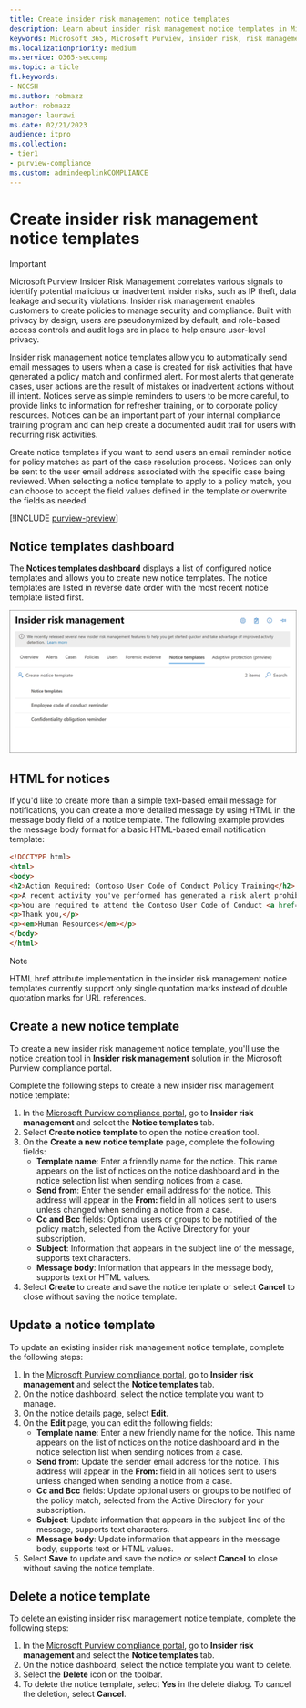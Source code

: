 ```yaml
---
title: Create insider risk management notice templates
description: Learn about insider risk management notice templates in Microsoft Purview
keywords: Microsoft 365, Microsoft Purview, insider risk, risk management, compliance
ms.localizationpriority: medium
ms.service: O365-seccomp
ms.topic: article
f1.keywords:
- NOCSH
ms.author: robmazz
author: robmazz
manager: laurawi
ms.date: 02/21/2023
audience: itpro
ms.collection:
- tier1
- purview-compliance
ms.custom: admindeeplinkCOMPLIANCE
---
```


# Create insider risk management notice templates

> [!IMPORTANT]
> Microsoft Purview Insider Risk Management correlates various signals to identify potential malicious or inadvertent insider risks, such as IP theft, data leakage and security violations. Insider risk management enables customers to create policies to manage security and compliance. Built with privacy by design, users are pseudonymized by default, and role-based access controls and audit logs are in place to help ensure user-level privacy.

Insider risk management notice templates allow you to automatically send email messages to users when a case is created for risk activities that have generated a policy match and confirmed alert. For most alerts that generate cases, user actions are the result of mistakes or inadvertent actions without ill intent. Notices serve as simple reminders to users to be more careful, to provide links to information for refresher training, or to corporate policy resources. Notices can be an important part of your internal compliance training program and can help create a documented audit trail for users with recurring risk activities.

Create notice templates if you want to send users an email reminder notice for policy matches as part of the case resolution process. Notices can only be sent to the user email address associated with the specific case being reviewed. When selecting a notice template to apply to a policy match, you can choose to accept the field values defined in the template or overwrite the fields as needed.

[!INCLUDE [purview-preview](../includes/purview-preview.md)]

## Notice templates dashboard

The **Notices templates dashboard** displays a list of configured notice templates and allows you to create new notice templates. The notice templates are listed in reverse date order with the most recent notice template listed first.

![Insider risk management notice template dashboard.](../media/insider-risk-notices-dashboard.png)

## HTML for notices

If you'd like to create more than a simple text-based email message for notifications, you can create a more detailed message by using HTML in the message body field of a notice template. The following example provides the message body format for a basic HTML-based email notification template:

```HTML
<!DOCTYPE html>
<html>
<body>
<h2>Action Required: Contoso User Code of Conduct Policy Training</h2>
<p>A recent activity you've performed has generated a risk alert prohibited by the Contoso User <a href='https://www.contoso.com'>Code of Conduct Policy</a>.</p>
<p>You are required to attend the Contoso User Code of Conduct <a href='https://www.contoso.com'>training</a> within the next 14 days. Please contact <a href='mailto:hr@contoso.com'>Human Resources</a> with any questions about this training request.</p>
<p>Thank you,</p>
<p><em>Human Resources</em></p>
</body>
</html>
```

> [!NOTE]
> HTML href attribute implementation in the insider risk management notice templates currently support only single quotation marks instead of double quotation marks for URL references.

## Create a new notice template

To create a new insider risk management notice template, you'll use the notice creation tool in **Insider risk management** solution in the Microsoft Purview compliance portal.

Complete the following steps to create a new insider risk management notice template:

1. In the [Microsoft Purview compliance portal](https://compliance.microsoft.com), go to **Insider risk management** and select the **Notice templates** tab.
2. Select **Create notice template** to open the notice creation tool.
3. On the **Create a new notice template** page, complete the following fields:
    - **Template name**: Enter a friendly name for the notice. This name appears on the list of notices on the notice dashboard and in the notice selection list when sending notices from a case.
    - **Send from**: Enter the sender email address for the notice. This address will appear in the **From:** field in all notices sent to users unless changed when sending a notice from a case.
    - **Cc and Bcc** fields: Optional users or groups to be notified of the policy match, selected from the Active Directory for your subscription.
    - **Subject**: Information that appears in the subject line of the message, supports text characters.
    - **Message body**: Information that appears in the message body, supports text or HTML values.
4. Select **Create** to create and save the notice template or select **Cancel** to close without saving the notice template.

## Update a notice template

To update an existing insider risk management notice template, complete the following steps:

1. In the [Microsoft Purview compliance portal](https://compliance.microsoft.com), go to **Insider risk management** and select the **Notice templates** tab.
2. On the notice dashboard, select the notice template you want to manage.
3. On the notice details page, select **Edit**.
4. On the **Edit** page, you can edit the following fields:
    - **Template name**: Enter a new friendly name for the notice. This name appears on the list of notices on the notice dashboard and in the notice selection list when sending notices from a case.
    - **Send from**: Update the sender email address for the notice. This address will appear in the **From:** field in all notices sent to users unless changed when sending a notice from a case.
    - **Cc and Bcc** fields: Update optional users or groups to be notified of the policy match, selected from the Active Directory for your subscription.
    - **Subject**: Update information that appears in the subject line of the message, supports text characters.
    - **Message body**: Update information that appears in the message body, supports text or HTML values.
5. Select **Save** to update and save the notice or select **Cancel** to close without saving the notice template.

## Delete a notice template

To delete an existing insider risk management notice template, complete the following steps:

1. In the [Microsoft Purview compliance portal](https://compliance.microsoft.com), go to **Insider risk management** and select the **Notice templates** tab.
2. On the notice dashboard, select the notice template you want to delete.
3. Select the **Delete** icon on the toolbar.
4. To delete the notice template, select **Yes** in the delete dialog. To cancel the deletion, select **Cancel**.
